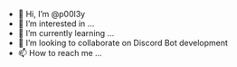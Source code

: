 - 👋 Hi, I’m @p00l3y
- 👀 I’m interested in ...
- 🌱 I’m currently learning ...
- 💞️ I’m looking to collaborate on Discord Bot development
- 📫 How to reach me ...

<!---
p00l3y/p00l3y is a ✨ special ✨ repository because its `README.md` (this file) appears on your GitHub profile.
You can click the Preview link to take a look at your changes.
--->
